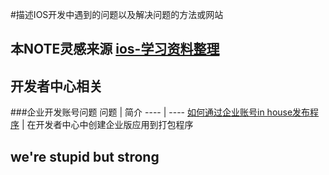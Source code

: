 #描述IOS开发中遇到的问题以及解决问题的方法或网站

## 本NOTE灵感来源 [ios-学习资料整理](https://github.com/D-oil/trip-to-iOS/blob/master/README.md#ios-学习资料整理)

## 开发者中心相关
###企业开发账号问题
问题  |  简介
----  |  ----
[如何通过企业账号in house发布程序](http://www.cnblogs.com/AnDongBlog/p/3993381.html)  |  在开发者中心中创建企业版应用到打包程序



## we're stupid but strong
